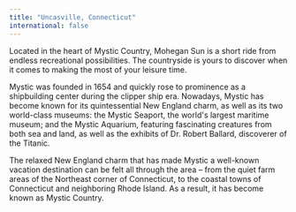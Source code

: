 ```yaml
---
title: "Uncasville, Connecticut"
international: false
---
```


Located in the heart of Mystic Country, Mohegan Sun is a short ride from endless recreational possibilities. The countryside is yours to discover when it comes to making the most of your leisure time. 

Mystic was founded in 1654 and quickly rose to prominence as a shipbuilding center during the clipper ship era. Nowadays, Mystic has become known for its quintessential New England charm, as well as its two world-class museums: the Mystic Seaport, the world's largest maritime museum; and the Mystic Aquarium, featuring fascinating creatures from both sea and land, as well as the exhibits of Dr. Robert Ballard, discoverer of the Titanic.  

The relaxed New England charm that has made Mystic a well-known vacation destination can be felt all through the area – from the quiet farm areas of the Northeast corner of Connecticut, to the coastal towns of Connecticut and neighboring Rhode Island. As a result, it has become known as Mystic Country.
  